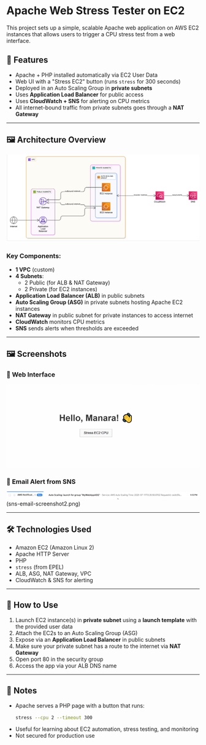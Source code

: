 # Apache Web Stress Tester on EC2

This project sets up a simple, scalable Apache web application on AWS EC2 instances that allows users to trigger a CPU stress test from a web interface.

## 🚀 Features

- Apache + PHP installed automatically via EC2 User Data
- Web UI with a "Stress EC2" button (runs `stress` for 300 seconds)
- Deployed in an Auto Scaling Group in **private subnets**
- Uses **Application Load Balancer** for public access
- Uses **CloudWatch + SNS** for alerting on CPU metrics
- All internet-bound traffic from private subnets goes through a **NAT Gateway**

---

## 🖼️ Architecture Overview

![Architecture Diagram](architecture.png)

### Key Components:

- **1 VPC** (custom)
- **4 Subnets**:
  - 2 Public (for ALB & NAT Gateway)
  - 2 Private (for EC2 instances)
- **Application Load Balancer (ALB)** in public subnets
- **Auto Scaling Group (ASG)** in private subnets hosting Apache EC2 instances
- **NAT Gateway** in public subnet for private instances to access internet
- **CloudWatch** monitors CPU metrics
- **SNS** sends alerts when thresholds are exceeded

---

## 🖼️ Screenshots

### 🔹 Web Interface
![Web UI Screenshot](webapp-screenshot.png)

### 🔹 Email Alert from SNS
![SNS Email Screenshot](sns-email-screenshot.png)(sns-email-screenshot2.png)

---

## 🛠️ Technologies Used

- Amazon EC2 (Amazon Linux 2)
- Apache HTTP Server
- PHP
- `stress` (from EPEL)
- ALB, ASG, NAT Gateway, VPC
- CloudWatch & SNS for alerting

---

## 🧪 How to Use

1. Launch EC2 instance(s) in **private subnet** using a **launch template** with the provided user data
2. Attach the EC2s to an Auto Scaling Group (ASG)
3. Expose via an **Application Load Balancer** in public subnets
4. Make sure your private subnet has a route to the internet via **NAT Gateway**
5. Open port 80 in the security group
6. Access the app via your ALB DNS name

---

## 📌 Notes

- Apache serves a PHP page with a button that runs:  
  ```bash
  stress --cpu 2 --timeout 300
  ```
- Useful for learning about EC2 automation, stress testing, and monitoring
- Not secured for production use

